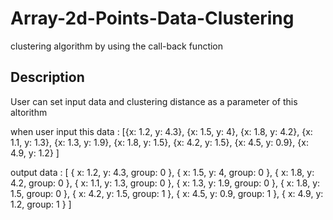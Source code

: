 # Array-2d-Points-Data-Clustering

clustering algorithm by using the call-back function

## Description
User can set input data and clustering distance as a parameter of this altorithm

when user input this data : [{x: 1.2, y: 4.3}, {x: 1.5, y: 4}, {x: 1.8, y: 4.2}, {x: 1.1, y: 1.3}, {x: 1.3, y: 1.9}, {x: 1.8, y: 1.5}, {x: 4.2, y: 1.5}, {x: 4.5, y: 0.9}, {x: 4.9, y: 1.2} ]

output data : [
  { x: 1.2, y: 4.3, group: 0 },
  { x: 1.5, y: 4, group: 0 },
  { x: 1.8, y: 4.2, group: 0 },
  { x: 1.1, y: 1.3, group: 0 },
  { x: 1.3, y: 1.9, group: 0 },
  { x: 1.8, y: 1.5, group: 0 },
  { x: 4.2, y: 1.5, group: 1 },
  { x: 4.5, y: 0.9, group: 1 },
  { x: 4.9, y: 1.2, group: 1 }
]
